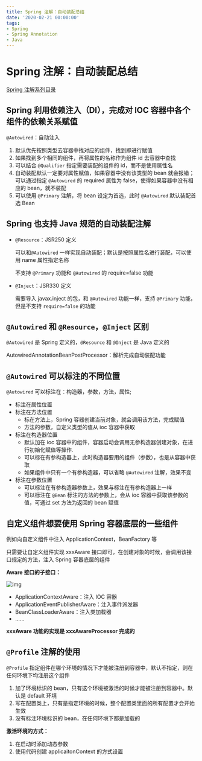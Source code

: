 ```yaml
---
title: Spring 注解：自动装配总结
date: '2020-02-21 00:00:00'
tags:
- Spring
- Spring Annotation
- Java
---
```


# Spring 注解：自动装配总结

[Spring 注解系列目录](spring-anno-table.md)

## Spring 利用依赖注入（DI），完成对 IOC 容器中各个组件的依赖关系赋值

`@Autowired`：自动注入

1. 默认优先按照类型去容器中找对应的组件，找到即进行赋值
2. 如果找到多个相同的组件，再将属性的名称作为组件 id 去容器中查找
3. 可以结合 `@Qualifier` 指定需要装配的组件的 id，而不是使用属性名
4. 自动装配默认一定要对属性赋值，如果容器中没有该类型的 bean 就会报错；可以通过指定 `@Autowired` 的 required 属性为 false，使得如果容器中没有相应的 bean，就不装配
5. 可以使用 `@Primary` 注解，将 bean 设定为首选，此时 `@Autowired` 默认装配首选 Bean

## Spring 也支持 Java 规范的自动装配注解

- `@Resource`：JSR250 定义

  可以和`@Autowired` 一样实现自动装配；默认是按照属性名进行装配，可以使用 name 属性指定名称

  不支持 `@Primary` 功能和 `@Autowired` 的 require=false 功能

- `@Inject`：JSR330 定义

  需要导入 javax.inject 的包，和 `@Autowired` 功能一样，支持 `@Primary` 功能，但是不支持 `require=false` 的功能

## `@Autowired` 和 `@Resource`，`@Inject` 区别

`@Autowired` 是 Spring 定义的，`@Resource` 和 `@Inject` 是 Java 定义的

AutowiredAnnotationBeanPostProcessor：解析完成自动装配功能

## `@Autowired` 可以标注的不同位置

`@Autowired` 可以标注在：构造器，参数，方法，属性;

- 标注在属性位置
- 标注在方法位置
  - 标在方法上，Spring 容器创建当前对象，就会调用该方法，完成赋值
  - 方法的参数，自定义类型的值从 ioc 容器中获取
- 标注在构造器位置
  - 默认加在 ioc 容器中的组件，容器启动会调用无参构造器创建对象，在进行初始化赋值等操作.
  - 可以标在有参构造器上，此时构造器要用的组件（参数），也是从容器中获取
  - 如果组件中只有一个有参构造器，可以省略 `@Autowired` 注解，效果不变
- 标注在参数位置
  - 可以标注在有参构造器参数上，效果与标注在有参构造器上一样
  - 可以标注在 `@Bean` 标注的方法的参数上，会从 ioc 容器中获取该参数的值，可通过 set 方法为返回的 bean 赋值

## 自定义组件想要使用 Spring 容器底层的一些组件

例如向自定义组件中注入 ApplicationContext，BeanFactory 等

只需要让自定义组件实现 xxxAware 接口即可，在创建对象的时候，会调用该接口规定的方法，注入 Spring 容器底层的组件

**Aware 接口的子接口：**

![img](https://gitee.com/swang-harbin/pic-bed/raw/master/images/2021/20210116002846.png)

- ApplicationContextAware：注入 IOC 容器
- ApplicationEventPublisherAware：注入事件派发器
- BeanClassLoaderAware：注入类加载器
- ......

**xxxAware 功能的实现是 xxxAwareProcessor 完成的**

## `@Profile` 注解的使用

`@Profile` 指定组件在哪个环境的情况下才能被注册到容器中，默认不指定，则在任何环境下均注册这个组件

1. 加了环境标识的 bean，只有这个环境被激活的时候才能被注册到容器中。默认是 default 环境
2. 写在配置类上，只有是指定环境的时候，整个配置类里面的所有配置才会开始生效
3. 没有标注环境标识的 bean，在任何环境下都是加载的

**激活环境的方式：**

1. 在启动时添加动态参数
2. 使用代码创建 applicaitonContext 的方式设置
